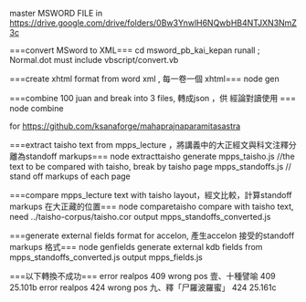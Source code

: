 master MSWORD FILE in https://drive.google.com/drive/folders/0Bw3YnwlH6NQwbHB4NTJXN3NmZ3c

===convert MSword to XML===
cd msword_pb_kai_kepan
runall  ; Normal.dot must include vbscript/convert.vb


===create xhtml format from word xml , 每一卷一個  xhtml===
node gen 

===combine 100 juan and break into 3 files, 轉成json ，供 經論對讀使用 ===
node combine

for https://github.com/ksanaforge/mahaprajnaparamitasastra


===extract taisho text from mpps_lecture ，將講義中的大正經文與科文注釋分離為standoff markups===
node extracttaisho
   generate mpps_taisho.js //the text to be compared with taisho, break by taisho page
            mpps_standoffs.js // stand off markups of each page


===compare mpps_lecture text with taisho layout，經文比較，計算standoff markups 在大正藏的位置===
node comparetaisho
   compare with taisho text, need ../taisho-corpus/taisho.cor
   output mpps_standoffs_converted.js

===generate external fields format for accelon, 產生accelon 接受的standoff markups 格式===
node genfields
	generate external kdb fields from mpps_standoffs_converted.js
	output mpps_fields.js


===以下轉換不成功===
error realpos 409
wrong pos 壹、十種譬喻 409 25.101b
error realpos 424
wrong pos 九、釋「尸羅波羅蜜」 424 25.161c
